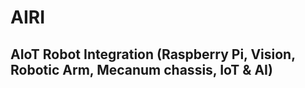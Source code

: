 # AIRI

##  **AI**oT **R**obot **I**ntegration (Raspberry Pi, Vision, Robotic Arm, Mecanum chassis, IoT & AI) 
